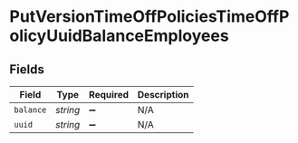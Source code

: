# PutVersionTimeOffPoliciesTimeOffPolicyUuidBalanceEmployees


## Fields

| Field              | Type               | Required           | Description        |
| ------------------ | ------------------ | ------------------ | ------------------ |
| `balance`          | *string*           | :heavy_minus_sign: | N/A                |
| `uuid`             | *string*           | :heavy_minus_sign: | N/A                |